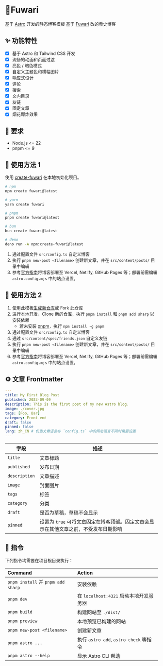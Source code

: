 # 🍥Fuwari

基于 [Astro](https://astro.build) 开发的静态博客模板
基于 [Fuwari](https://fuwari.vercel.app) 改的赤史博客

## ✨ 功能特性

- [x] 基于 Astro 和 Tailwind CSS 开发
- [x] 流畅的动画和页面过渡
- [x] 亮色 / 暗色模式
- [x] 自定义主题色和横幅图片
- [x] 响应式设计
- [x] 评论
- [x] 搜索
- [x] 文内目录
- [x] 友链
- [x] 固定文章
- [x] 烟花爆炸效果

## 👀 要求

- Node.js <= 22
- pnpm <= 9

## 🚀 使用方法 1

使用 [create-fuwari](https://github.com/L4Ph/create-fuwari) 在本地初始化项目。

```sh
# npm
npm create fuwari@latest

# yarn
yarn create fuwari

# pnpm
pnpm create fuwari@latest

# bun
bun create fuwari@latest

# deno
deno run -A npm:create-fuwari@latest
```

1. 通过配置文件 `src/config.ts` 自定义博客
2. 执行 `pnpm new-post <filename>` 创建新文章，并在 `src/content/posts/` 目录中编辑
3. 参考[官方指南](https://docs.astro.build/zh-cn/guides/deploy/)将博客部署至 Vercel, Netlify, GitHub Pages 等；部署前需编辑 `astro.config.mjs` 中的站点设置。

## 🚀 使用方法 2

1. 使用此模板[生成新仓库](https://github.com/saicaca/fuwari/generate)或 Fork 此仓库
2. 进行本地开发，Clone 新的仓库，执行 `pnpm install` 和 `pnpm add sharp` 以安装依赖
   - 若未安装 [pnpm](https://pnpm.io)，执行 `npm install -g pnpm`
3. 通过配置文件 `src/config.ts` 自定义博客
4. 通过 `src/content/spec/friends.json` 自定义友链
5. 执行 `pnpm new-post <filename>` 创建新文章，并在 `src/content/posts/` 目录中编辑
6. 参考[官方指南](https://docs.astro.build/zh-cn/guides/deploy/)将博客部署至 Vercel, Netlify, GitHub Pages 等；部署前需编辑 `astro.config.mjs` 中的站点设置。

## ⚙️ 文章 Frontmatter

```yaml
---
title: My First Blog Post
published: 2023-09-09
description: This is the first post of my new Astro blog.
image: ./cover.jpg
tags: [Foo, Bar]
category: Front-end
draft: false
pinned: false
lang: zh_CN # 仅当文章语言与 `config.ts` 中的网站语言不同时需要设置
---
```

| 字段          | 描述                                                                                 |
| ------------- | ------------------------------------------------------------------------------------ |
| `title`       | 文章标题                                                                             |
| `published`   | 发布日期                                                                             |
| `description` | 文章描述                                                                             |
| `image`       | 封面图片                                                                             |
| `tags`        | 标签                                                                                 |
| `category`    | 分类                                                                                 |
| `draft`       | 是否为草稿，草稿不会显示                                                             |
| `pinned`      | 设置为 `true` 可将文章固定在博客顶部。固定文章会显示在其他文章之前，不受发布日期影响 |

## 🧞 指令

下列指令均需要在项目根目录执行：

| Command                            | Action                                 |
| :--------------------------------- | :------------------------------------- |
| `pnpm install` 并 `pnpm add sharp` | 安装依赖                               |
| `pnpm dev`                         | 在 `localhost:4321` 启动本地开发服务器 |
| `pnpm build`                       | 构建网站至 `./dist/`                   |
| `pnpm preview`                     | 本地预览已构建的网站                   |
| `pnpm new-post <filename>`         | 创建新文章                             |
| `pnpm astro ...`                   | 执行 `astro add`, `astro check` 等指令 |
| `pnpm astro --help`                | 显示 Astro CLI 帮助                    |
